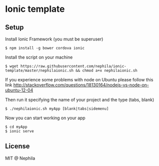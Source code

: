# Ionic template

## Setup

Install Ionic Framework (you must be superuser)

    $ npm install -g bower cordova ionic

Install the script on your machine

    $ wget https://raw.githubusercontent.com/nephila/ionic-template/master/nephilaionic.sh && chmod a+x nephilaionic.sh

If you experience some problems with node on Ubuntu please follow this link http://stackoverflow.com/questions/18130164/nodejs-vs-node-on-ubuntu-12-04

Then run it specifying the name of your project and the type (tabs, blank)

    $ ./nephilaionic.sh myApp [blank|tabs|sidemenu]

Now you can start working on your app

    $ cd myApp
    $ ionic serve

## License

MIT @ Nephila